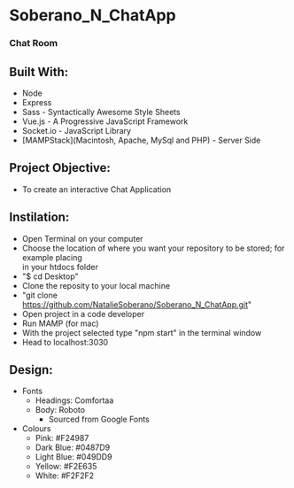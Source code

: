 # Soberano_N_ChatApp

### Chat Room 

## Built With: 
* Node
* Express 
* Sass - Syntactically Awesome Style Sheets
* Vue.js - A Progressive JavaScript Framework
* Socket.io - JavaScript Library 
* [MAMPStack](Macintosh, Apache, MySql and PHP) - Server Side

## Project Objective:
* To create an interactive Chat Application 

## Instilation:
* Open Terminal on your computer
* Choose the location of where you want your repository to be stored; for example placing  
in your htdocs folder
* "$ cd Desktop"
* Clone the reposity to your local machine
* "git clone https://github.com/NatalieSoberano/Soberano_N_ChatApp.git"
* Open project in a code developer
* Run MAMP (for mac) 
* With the project selected type "npm start" in the terminal window 
* Head to localhost:3030 

## Design:
* Fonts
    * Headings: Comfortaa 
    * Body: Roboto 
        * Sourced from Google Fonts
* Colours
    * Pink: #F24987
    * Dark Blue: #0487D9
    * Light Blue: #049DD9
    * Yellow: #F2E635
    * White: #F2F2F2